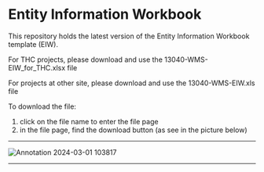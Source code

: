# Entity Information Workbook

This repository holds the latest version of the Entity Information Workbook template (EIW).

For THC projects, please download and use the 13040-WMS-EIW_for_THC.xlsx file

For projects at other site, please download and use the 13040-WMS-EIW.xls file

To download the file:
1. click on the file name to enter the file page
2. in the file page, find the download button (as see in the picture below)

---

![Annotation 2024-03-01 103817](https://github.com/TW-ASMP/EIW/assets/116810412/255e107a-1aff-44d0-90a3-1a839ea0e252)

---
